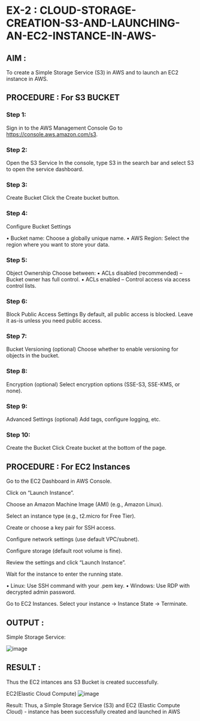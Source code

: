# EX-2 : CLOUD-STORAGE-CREATION-S3-AND-LAUNCHING-AN-EC2-INSTANCE-IN-AWS-
## AIM :
To create a Simple Storage Service (S3) in AWS and to launch an EC2 instance in AWS.

## PROCEDURE : For S3 BUCKET

### Step 1: 
Sign in to the AWS Management Console Go to https://console.aws.amazon.com/s3. 

### Step 2: 
Open the S3 Service In the console, type S3 in the search bar and select S3 to open the service dashboard. 

### Step 3: 
Create Bucket Click the Create bucket button. 

### Step 4: 
Configure Bucket Settings

• Bucket name: Choose a globally unique name. • AWS Region: Select the region where you want to store your data.

### Step 5:
Object Ownership Choose between: ▪ ACLs disabled (recommended) – Bucket owner has full control. ▪ ACLs enabled – Control access via access control lists.

### Step 6: 
Block Public Access Settings By default, all public access is blocked. Leave it as-is unless you need public access. 

### Step 7:
Bucket Versioning (optional) Choose whether to enable versioning for objects in the bucket.

### Step 8:
Encryption (optional) Select encryption options (SSE-S3, SSE-KMS, or none). 

### Step 9: 
Advanced Settings (optional) Add tags, configure logging, etc. 

### Step 10: 
Create the Bucket Click Create bucket at the bottom of the page.

## PROCEDURE : For EC2 Instances

Go to the EC2 Dashboard in AWS Console.

Click on “Launch Instance”.

Choose an Amazon Machine Image (AMI) (e.g., Amazon Linux).

Select an instance type (e.g., t2.micro for Free Tier).

Create or choose a key pair for SSH access.

Configure network settings (use default VPC/subnet).

Configure storage (default root volume is fine).

Review the settings and click “Launch Instance”.

Wait for the instance to enter the running state.


• Linux: Use SSH command with your .pem key. • Windows: Use RDP with decrypted admin password.

Go to EC2 Instances.
Select your instance → Instance State → Terminate.

## OUTPUT :

Simple Storage Service:

![image](https://github.com/user-attachments/assets/bc0d38bd-8637-454f-a5e8-e2ca0e373526)

## RESULT :
 Thus the EC2 intances ans S3 Bucket is created successfully.

EC2(Elastic Cloud Compute)
![image](https://github.com/user-attachments/assets/9d91ffc0-2e29-49f5-b8d8-fe5616a43ff7)

Result:
Thus, a Simple Storage Service (S3) and EC2 (Elastic Compute Cloud) - instance has been successfully created and launched in AWS
